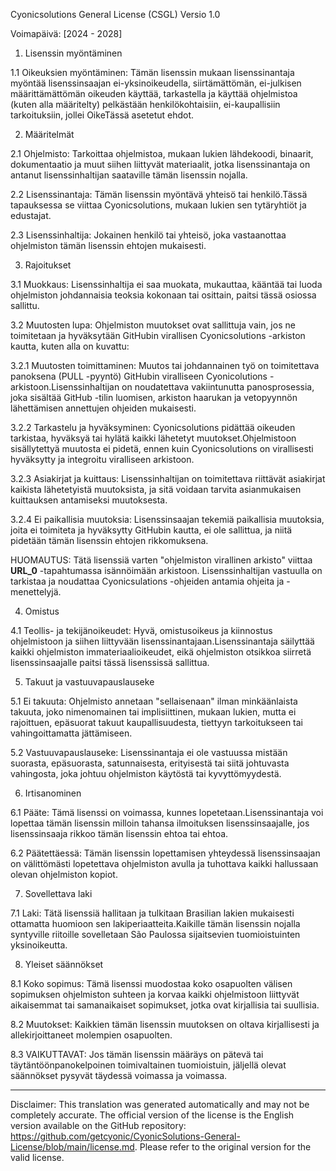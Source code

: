 Cyonicsolutions General License (CSGL)
Versio 1.0

Voimapäivä: [2024 - 2028]

1. Lisenssin myöntäminen

1.1 Oikeuksien myöntäminen: Tämän lisenssin mukaan lisenssinantaja myöntää lisenssinsaajan ei-yksinoikeudella, siirtämättömän, ei-julkisen määrittämättömän oikeuden käyttää, tarkastella ja käyttää ohjelmistoa (kuten alla määritelty) pelkästään henkilökohtaisiin, ei-kaupallisiin tarkoituksiin, jollei OikeTässä asetetut ehdot.

2. Määritelmät

2.1 Ohjelmisto: Tarkoittaa ohjelmistoa, mukaan lukien lähdekoodi, binaarit, dokumentaatio ja muut siihen liittyvät materiaalit, jotka lisenssinantaja on antanut lisenssinhaltijan saataville tämän lisenssin nojalla.

2.2 Lisenssinantaja: Tämän lisenssin myöntävä yhteisö tai henkilö.Tässä tapauksessa se viittaa Cyonicsolutions, mukaan lukien sen tytäryhtiöt ja edustajat.

2.3 Lisenssinhaltija: Jokainen henkilö tai yhteisö, joka vastaanottaa ohjelmiston tämän lisenssin ehtojen mukaisesti.

3. Rajoitukset

3.1 Muokkaus: Lisenssinhaltija ei saa muokata, mukauttaa, kääntää tai luoda ohjelmiston johdannaisia ​​teoksia kokonaan tai osittain, paitsi tässä osiossa sallittu.

3.2 Muutosten lupa: Ohjelmiston muutokset ovat sallittuja vain, jos ne toimitetaan ja hyväksytään GitHubin virallisen Cyonicsolutions -arkiston kautta, kuten alla on kuvattu:

3.2.1 Muutosten toimittaminen: Muutos tai johdannainen työ on toimitettava panoksena (PULL -pyyntö) GitHubin viralliseen Cyonicolutions -arkistoon.Lisenssinhaltijan on noudatettava vakiintunutta panosprosessia, joka sisältää GitHub -tilin luomisen, arkiston haarukan ja vetopyynnön lähettämisen annettujen ohjeiden mukaisesti.

3.2.2 Tarkastelu ja hyväksyminen: Cyonicsolutions pidättää oikeuden tarkistaa, hyväksyä tai hylätä kaikki lähetetyt muutokset.Ohjelmistoon sisällytettyä muutosta ei pidetä, ennen kuin Cyonicsolutions on virallisesti hyväksytty ja integroitu viralliseen arkistoon.

3.2.3 Asiakirjat ja kuittaus: Lisenssinhaltijan on toimitettava riittävät asiakirjat kaikista lähetetyistä muutoksista, ja sitä voidaan tarvita asianmukaisen kuittauksen antamiseksi muutoksesta.

3.2.4 Ei paikallisia muutoksia: Lisenssinsaajan tekemiä paikallisia muutoksia, joita ei toimiteta ja hyväksytty GitHubin kautta, ei ole sallittua, ja niitä pidetään tämän lisenssin ehtojen rikkomuksena.

HUOMAUTUS: Tätä lisenssiä varten "ohjelmiston virallinen arkisto" viittaa __URL_0__ -tapahtumassa isännöimään arkistoon. Lisenssinhaltijan vastuulla on tarkistaa ja noudattaa Cyonicsulations -ohjeiden antamia ohjeita ja -menettelyjä.

4. Omistus

4.1 Teollis- ja tekijänoikeudet: Hyvä, omistusoikeus ja kiinnostus ohjelmistoon ja siihen liittyvään lisenssinantajaan.Lisenssinantaja säilyttää kaikki ohjelmiston immateriaalioikeudet, eikä ohjelmiston otsikkoa siirretä lisenssinsaajalle paitsi tässä lisenssissä sallittua.

5. Takuut ja vastuuvapauslauseke

5.1 Ei takuuta: Ohjelmisto annetaan "sellaisenaan" ilman minkäänlaista takuuta, joko nimenomainen tai implisiittinen, mukaan lukien, mutta ei rajoittuen, epäsuorat takuut kaupallisuudesta, tiettyyn tarkoitukseen tai vahingoittamatta jättämiseen.

5.2 Vastuuvapauslauseke: Lisenssinantaja ei ole vastuussa mistään suorasta, epäsuorasta, satunnaisesta, erityisestä tai siitä johtuvasta vahingosta, joka johtuu ohjelmiston käytöstä tai kyvyttömyydestä.

6. Irtisanominen

6.1 Pääte: Tämä lisenssi on voimassa, kunnes lopetetaan.Lisenssinantaja voi lopettaa tämän lisenssin milloin tahansa ilmoituksen lisenssinsaajalle, jos lisenssinsaaja rikkoo tämän lisenssin ehtoa tai ehtoa.

6.2 Päätettäessä: Tämän lisenssin lopettamisen yhteydessä lisenssinsaajan on välittömästi lopetettava ohjelmiston avulla ja tuhottava kaikki hallussaan olevan ohjelmiston kopiot.

7. Sovellettava laki

7.1 Laki: Tätä lisenssiä hallitaan ja tulkitaan Brasilian lakien mukaisesti ottamatta huomioon sen lakiperiaatteita.Kaikille tämän lisenssin nojalla syntyville riitoille sovelletaan São Paulossa sijaitsevien tuomioistuinten yksinoikeutta.

8. Yleiset säännökset

8.1 Koko sopimus: Tämä lisenssi muodostaa koko osapuolten välisen sopimuksen ohjelmiston suhteen ja korvaa kaikki ohjelmistoon liittyvät aikaisemmat tai samanaikaiset sopimukset, jotka ovat kirjallisia tai suullisia.

8.2 Muutokset: Kaikkien tämän lisenssin muutoksen on oltava kirjallisesti ja allekirjoittaneet molempien osapuolten.

8.3 VAIKUTTAVAT: Jos tämän lisenssin määräys on pätevä tai täytäntöönpanokelpoinen toimivaltainen tuomioistuin, jäljellä olevat säännökset pysyvät täydessä voimassa ja voimassa.

---
Disclaimer: This translation was generated automatically and may not be completely accurate. The official version of the license is the English version available on the GitHub repository: https://github.com/getcyonic/CyonicSolutions-General-License/blob/main/license.md. Please refer to the original version for the valid license.